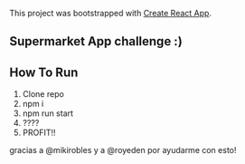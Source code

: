 This project was bootstrapped with [Create React App](https://github.com/facebook/create-react-app).

## Supermarket App challenge :)

## How To Run
1. Clone repo
2. npm i
3. npm run start
4. ????
5. PROFIT!!

gracias a @mikirobles y a @royeden por ayudarme con esto!
